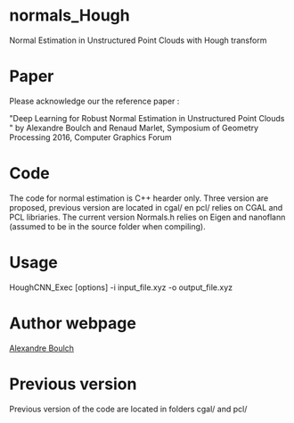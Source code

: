 # normals_Hough

Normal Estimation in Unstructured Point Clouds with Hough transform

# Paper

Please acknowledge our the reference paper :

"Deep Learning for Robust Normal Estimation in Unstructured Point Clouds " by Alexandre Boulch and Renaud Marlet, Symposium of Geometry Processing 2016, Computer Graphics Forum

# Code

The code for normal estimation is C++ hearder only. Three version are proposed, previous version are located in cgal/ en pcl/ relies on CGAL and PCL libriaries.
The current version Normals.h relies on Eigen and nanoflann (assumed to be in the source folder when compiling).

# Usage

HoughCNN_Exec [options] -i input_file.xyz -o output_file.xyz

# Author webpage

[Alexandre Boulch](https://sites.google.com/view/boulch)

# Previous version

Previous version of the code are located in folders cgal/ and pcl/
